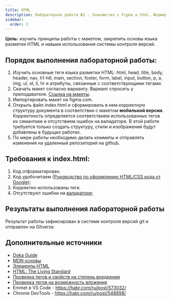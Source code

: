 ```yaml
---
title: HTML
description: Лабораторная работа №1 - Знакомство с Figma и html. Формирование структуры документа по макету
sidebar:
  order: 3
---
```


**Цель:** изучить принципы работы с макетом, закрепить основы языка разметки HTML и навыки использования системы контроля версий.

## Порядок выполнения лабораторной работы:

1. Изучить основные теги языка разметки HTML: html, head, title, body, header, nav, h1-h6, main, section, footer, form, label, input, button, p, a, img, ul, ol, li, hr и атрибуты, связанные с соответствующими тегами.
1. Скачать макет согласно варианту. Вариант спросить у преподавателя. [Ссылка на макеты](https://disk.yandex.ru/d/SCRx2f2QwoatVA).
1. Импортировать макет на figma.com.
1. Открыть файл index.html и сформировать в нем корректную структуру документа в соответствии с макетом **мобильной версии**. Корректность определяется соответствием использованных тегов их семантике и отсутствием ошибок на валидаторе. В этой работе требуется только создать структуру, стили и изображения будут добавлены в будущих работах.
1. По мере работы необходимо делать коммиты и отправлять изменения на удаленный репозиторий на github.

## Требования к index.html:

1. Код отформатирован.
1. Код удобочитаем ([Руководство по оформлению HTML/CSS кода от Google](https://habr.com/ru/post/143452/));
1. Корректно использованы теги.
1. Отсутствуют ошибки на [валидаторе](https://validator.w3.org/);

## Результаты выполнения лабораторной работы

Результат работы зафиксирован в системе контроля версий git и отправлен на Gitverse.

## Дополнительные источники

- [Doka Guide](https://doka.guide/)
- [MDN основы](https://developer.mozilla.org/ru/docs/Learn/Getting_started_with_the_web/HTML_basics)
- [Элементы HTML](https://developer.mozilla.org/ru/docs/Web/HTML/Element)
- [HTML: The Living Standard](https://html.spec.whatwg.org/dev/)
- [Проверка тегов и свойств на степень внедрения](https://caniuse.com/)
- [Проверка тегов на возможность вложения](https://caninclude.glitch.me/)
- Emmet в VS Code - https://habr.com/ru/post/573032/
- Chrome DevTools - https://habr.com/ru/post/548898/